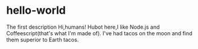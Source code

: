 # hello-world
The first description
Hi,humans!
Hubot here,I like Node.js and Coffeescript(that's what I'm made of).
I've had tacos on the moon and find them superior to Earth tacos.
